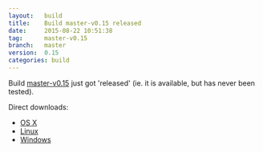 ```yaml
---
layout:   build
title:    Build master-v0.15 released
date:     2015-08-22 10:51:38
tag:      master-v0.15
branch:   master
version:  0.15
categories: build
---
```

Build [master-v0.15][github-release] just got 'released' (ie. it is available, but has never been tested).

Direct downloads:

  - [OS X][osx-download]
  - [Linux][linux-download]
  - [Windows][windows-download]

[osx-download]: https://github.com/cor/LD33/releases/download/master-v0.15/osx_master-v0.15.zip
[linux-download]: https://github.com/cor/LD33/releases/download/master-v0.15/linux_master-v0.15.zip
[windows-download]: https://github.com/cor/LD33/releases/download/master-v0.15/windows_master-v0.15.zip
[github-release]: https://github.com/cor/LD33/releases/tag/master-v0.15

